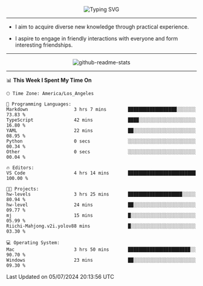 <p align="center">
  <img src="https://readme-typing-svg.demolab.com?font=Fira+Code&weight=500&size=32&duration=2500&pause=1600&center=true&vCenter=true&random=false&width=1024&height=64&lines=Hi+there+%F0%9F%91%8B;I'm+delighted+you+could+make+it+here+%F0%9F%8E%89;I'm+Harry%2C+a+college+student+still+finding+my+way" alt="Typing SVG" />
</p>


---


- I aim to acquire diverse new knowledge through practical experience.

- I aspire to engage in friendly interactions with everyone and form interesting friendships.


---


<p align="center">
  <img src="https://github-readme-stats.vercel.app/api?username=Harry-Jing&show_icons=true" alt="github-readme-stats"/>
</p>


---

<!--START_SECTION:waka-->
📊 **This Week I Spent My Time On** 

```text
🕑︎ Time Zone: America/Los_Angeles

💬 Programming Languages: 
Markdown                 3 hrs 7 mins        ██████████████████░░░░░░░   73.83 % 
TypeScript               42 mins             ████░░░░░░░░░░░░░░░░░░░░░   16.80 % 
YAML                     22 mins             ██░░░░░░░░░░░░░░░░░░░░░░░   08.95 % 
Python                   0 secs              ░░░░░░░░░░░░░░░░░░░░░░░░░   00.34 % 
Other                    0 secs              ░░░░░░░░░░░░░░░░░░░░░░░░░   00.04 % 

🔥 Editors: 
VS Code                  4 hrs 14 mins       █████████████████████████   100.00 % 

🐱‍💻 Projects: 
hw-levels                3 hrs 25 mins       ████████████████████░░░░░   80.94 % 
hw-level                 24 mins             ██░░░░░░░░░░░░░░░░░░░░░░░   09.77 % 
mj                       15 mins             █░░░░░░░░░░░░░░░░░░░░░░░░   05.99 % 
Riichi-Mahjong.v2i.yolov88 mins              █░░░░░░░░░░░░░░░░░░░░░░░░   03.30 % 

💻 Operating System: 
Mac                      3 hrs 50 mins       ███████████████████████░░   90.70 % 
Windows                  23 mins             ██░░░░░░░░░░░░░░░░░░░░░░░   09.30 % 
```


 Last Updated on 05/07/2024 20:13:56 UTC
<!--END_SECTION:waka-->
